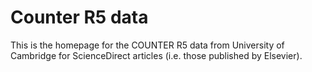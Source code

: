 # Counter R5 data

This is the homepage for the COUNTER R5 data from University of
Cambridge for ScienceDirect articles (i.e. those published by
Elsevier).


